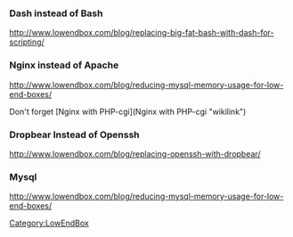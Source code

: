 ### Dash instead of Bash

<http://www.lowendbox.com/blog/replacing-big-fat-bash-with-dash-for-scripting/>

### Nginx instead of Apache

<http://www.lowendbox.com/blog/reducing-mysql-memory-usage-for-low-end-boxes/>

Don't forget [Nginx with PHP-cgi](Nginx with PHP-cgi "wikilink")

### Dropbear Instead of Openssh

<http://www.lowendbox.com/blog/replacing-openssh-with-dropbear/>

### Mysql

<http://www.lowendbox.com/blog/reducing-mysql-memory-usage-for-low-end-boxes/>

<Category:LowEndBox>
